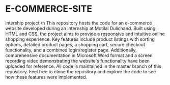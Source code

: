 # E-COMMERCE-SITE
intership project \n
This repository hosts the code for an e-commerce website developed during an internship at Motilal Dulichand. Built using HTML and CSS, the project aims to provide a responsive and intuitive online shopping experience. Key features include product listings with sorting options, detailed product pages, a shopping cart, secure checkout functionality, and a combined login/register page. Additionally, comprehensive documentation in Microsoft Word format and a screen recording video demonstrating the website's functionality have been uploaded for reference. All code is maintained in the master branch of this repository. Feel free to clone the repository and explore the code to see how these features were implemented.

